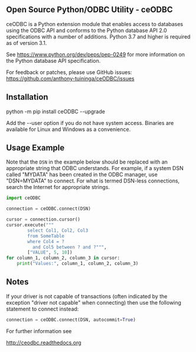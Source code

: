 Open Source Python/ODBC Utility - ceODBC
----------------------------------------

ceODBC is a Python extension module that enables access to databases using the
ODBC API and conforms to the Python database API 2.0 specifications with a
number of additions. Python 3.7 and higher is required as of version 3.1.

See https://www.python.org/dev/peps/pep-0249 for more information on the Python
database API specification.

For feedback or patches, please use GitHub issues:
https://github.com/anthony-tuininga/ceODBC/issues


Installation
------------

python -m pip install ceODBC --upgrade

Add the --user option if you do not have system access. Binaries are available
for Linux and Windows as a convenience.


Usage Example
-------------

Note that the `DSN` in the example below should be replaced with an
appropriate string that ODBC understands. For example, if a system DSN called
"MYDATA" has been created in the ODBC manager, use "DSN=MYDATA" to connect.
For what is termed DSN-less connections, search the Internet for appropriate
strings.

```python
import ceODBC

connection = ceODBC.connect(DSN)

cursor = connection.cursor()
cursor.execute("""
        select Col1, Col2, Col3
        from SomeTable
        where Col4 = ?
          and Col5 between ? and ?""",
        ["VALUE", 5, 10])
for column_1, column_2, column_3 in cursor:
    print("Values:", column_1, column_2, column_3)
```


Notes
-----

If your driver is not capable of transactions (often indicated by the exception
"driver not capable" when connecting) then use the following statement to
connect instead:

```python
connection = ceODBC.connect(DSN, autocommit=True)
```

For further information see

http://ceodbc.readthedocs.org
